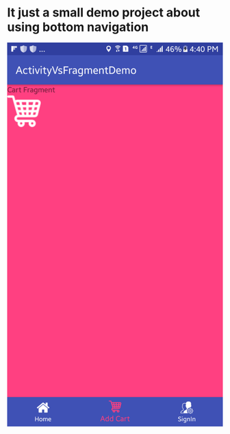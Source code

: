 # It just a small demo project about using bottom navigation

![Alt text](https://github.com/ratanakpek/ActivityAndFragment/blob/master/app/src/main/res/drawable/screen.png?raw=true "Optional Title")
